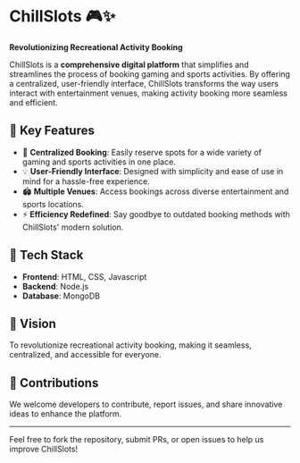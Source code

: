 # ChillSlots 🎮✨  
**Revolutionizing Recreational Activity Booking**  

ChillSlots is a **comprehensive digital platform** that simplifies and streamlines the process of booking gaming and sports activities. By offering a centralized, user-friendly interface, ChillSlots transforms the way users interact with entertainment venues, making activity booking more seamless and efficient.  

## 🚀 Key Features  
- 📅 **Centralized Booking**: Easily reserve spots for a wide variety of gaming and sports activities in one place.  
- 💡 **User-Friendly Interface**: Designed with simplicity and ease of use in mind for a hassle-free experience.  
- 🏟️ **Multiple Venues**: Access bookings across diverse entertainment and sports locations.  
- ⚡ **Efficiency Redefined**: Say goodbye to outdated booking methods with ChillSlots' modern solution.  

## 🔧 Tech Stack  
- **Frontend**: HTML, CSS, Javascript  
- **Backend**: Node.js 
- **Database**: MongoDB

## 🌟 Vision  
To revolutionize recreational activity booking, making it seamless, centralized, and accessible for everyone.  

## 📂 Contributions  
We welcome developers to contribute, report issues, and share innovative ideas to enhance the platform.  

---

Feel free to fork the repository, submit PRs, or open issues to help us improve ChillSlots!  
